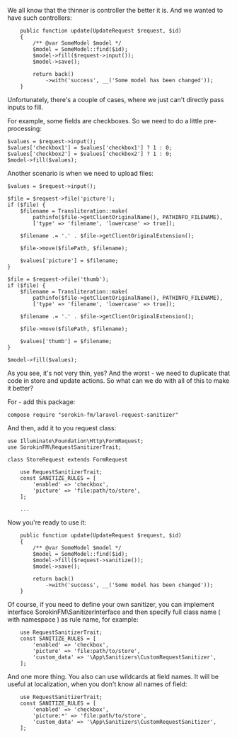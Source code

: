 We all know that the thinner is controller the better it is. And we wanted to have such controllers:

```
    public function update(UpdateRequest $request, $id)
    {
        /** @var SomeModel $model */
        $model = SomeModel::find($id);
        $model->fill($request->input());
        $model->save();

        return back()
            ->with('success', __('Some model has been changed'));
    }
```

Unfortunately, there's a couple of cases, where we just can't directly  pass inputs to fill.

For example, some fields are checkboxes. So we need to do a little pre-processing:
```
$values = $request->input();
$values['checkbox1'] = $values['checkbox1'] ? 1 : 0;
$values['checkbox2'] = $values['checkbox2'] ? 1 : 0;
$model->fill($values);
```

Another scenario is when we need to upload files:

```
$values = $request->input();

$file = $request->file('picture');
if ($file) {
    $filename = Transliteration::make(
        pathinfo($file->getClientOriginalName(), PATHINFO_FILENAME),
        ['type' => 'filename', 'lowercase' => true]);

    $filename .= '.' . $file->getClientOriginalExtension();

    $file->move($filePath, $filename);

    $values['picture'] = $filename;
}

$file = $request->file('thumb');
if ($file) {
    $filename = Transliteration::make(
        pathinfo($file->getClientOriginalName(), PATHINFO_FILENAME),
        ['type' => 'filename', 'lowercase' => true]);

    $filename .= '.' . $file->getClientOriginalExtension();

    $file->move($filePath, $filename);

    $values['thumb'] = $filename;
}

$model->fill($values);
```

As you see, it's not very thin, yes? And the worst - we need to duplicate that code in store and update actions. So what can we do with all of this to make it better?

For - add this package:

```
compose require "sorokin-fm/laravel-request-sanitizer"
```

And then, add it to you request class:

```
use Illuminate\Foundation\Http\FormRequest;
use SorokinFM\RequestSanitizerTrait;

class StoreRequest extends FormRequest

    use RequestSanitizerTrait;
    const SANITIZE_RULES = [
        'enabled' => 'checkbox',
        'picture' => 'file:path/to/store',
    ];

    ...
```

Now you're ready to use it:

```
    public function update(UpdateRequest $request, $id)
    {
        /** @var SomeModel $model */
        $model = SomeModel::find($id);
        $model->fill($request->sanitize());
        $model->save();

        return back()
            ->with('success', __('Some model has been changed'));
    }
```

Of course, if you need to define your own sanitizer, you can implement interface SorokinFM\SanitizerInterface and then specify full class name ( with namespace ) as rule name, for example:

```
    use RequestSanitizerTrait;
    const SANITIZE_RULES = [
        'enabled' => 'checkbox',
        'picture' => 'file:path/to/store',
        'custom_data' => '\App\Sanitizers\CustomRequestSanitizer',
    ];
```

And one more thing. You also can use wildcards at field names. It will be useful at localization, when you don't know all names of field:

```
    use RequestSanitizerTrait;
    const SANITIZE_RULES = [
        'enabled' => 'checkbox',
        'picture:*' => 'file:path/to/store',
        'custom_data' => '\App\Sanitizers\CustomRequestSanitizer',
    ];
```
